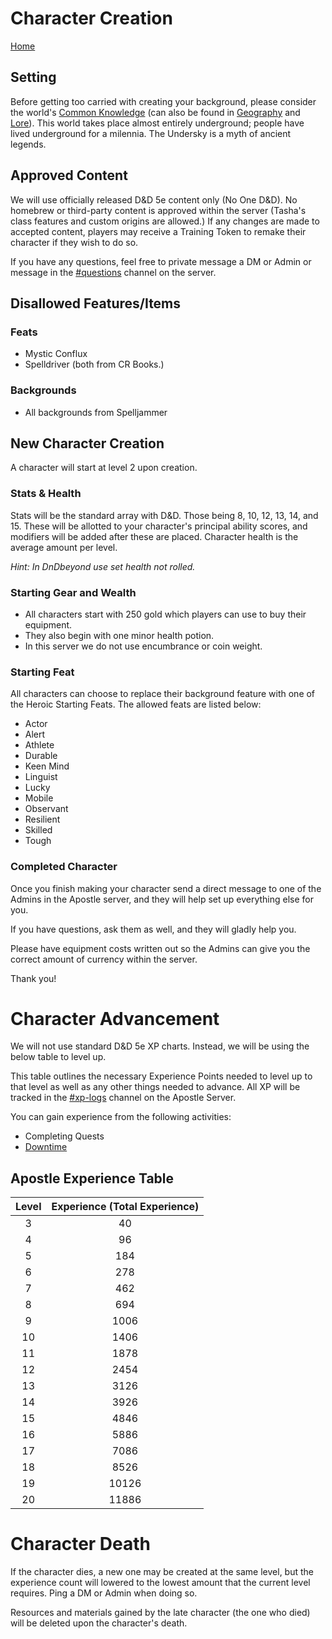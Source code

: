 # Character Creation
[Home](../11%20General/11.01%20Server%20Introduction.md)

## Setting
Before getting too carried with creating your background, please consider the world's [Common Knowledge](https://discord.com/channels/1003087059247964161/1003087060544000037) (can also be found in [Geography](../14%20Geography/Geography%20Overview.md) and [Lore](../12%20Lore/12.01%20Lore%20Overview.md)). This world takes place almost entirely underground; people have lived underground for a milennia. The Undersky is a myth of ancient legends.

## Approved Content
We will use officially released D&D 5e content only (No One D&D). No homebrew or third-party content is approved within the server (Tasha's class features and custom origins are allowed.) If any changes are made to accepted content, players may receive a Training Token to remake their character if they wish to do so.

If you have any questions, feel free to private message a DM or Admin or message in the [#questions](https://discord.com/channels/1003087059247964161/1003087060103594023) channel on the server.

## Disallowed Features/Items
### Feats
- Mystic Conflux
- Spelldriver (both from CR Books.)

### Backgrounds 
- All backgrounds from Spelljammer

## New Character Creation
A character will start at level 2 upon creation.

### Stats & Health
Stats will be the standard array with D&D. Those being 8, 10, 12, 13, 14, and 15. These will be allotted to your character's principal ability scores, and modifiers will be added after these are placed. Character health is the average amount per level.

*Hint: In DnDbeyond use set health not rolled.*

### Starting Gear and Wealth
- All characters start with 250 gold which players can use to buy their equipment. 
- They also begin with one minor health potion. 
- In this server we do not use encumbrance or coin weight.

### Starting Feat
All characters can choose to replace their background feature with one of the Heroic Starting Feats. The allowed feats are listed below: 
 - Actor
 - Alert
 - Athlete
 - Durable
 - Keen Mind
 - Linguist
 - Lucky
 - Mobile
 - Observant
 - Resilient
 - Skilled
 - Tough 

### Completed Character
Once you finish making your character send a direct message to one of the Admins in the Apostle server, and they will help set up everything else for you. 

If you have questions, ask them as well, and they will gladly help you. 

Please have equipment costs written out so the Admins can give you the correct amount of currency within the server.

Thank you!

# Character Advancement
We will not use standard D&D 5e XP charts. Instead, we will be using the below table to level up.

This table outlines the necessary Experience Points needed to level up to that level as well as any other things needed to advance. All XP will be tracked in the [#xp-logs](https://discord.com/channels/1003087059247964161/1003087060313325669) channel on the Apostle Server.

You can gain experience from the following activities:
- Completing Quests
- [Downtime](../13%20Downtime/13.04%20Downtime%20Experience.md)

## Apostle Experience Table
Level | Experience (Total Experience)
:--: | :--: 
3 | 40
4 | 96
5 | 184
6 | 278
7 | 462
8 | 694
9 | 1006
10 | 1406
11 | 1878
12 | 2454
13 | 3126
14 | 3926
15 | 4846
16 | 5886
17 | 7086
18 | 8526
19 | 10126
20 | 11886

# Character Death
If the character dies, a new one may be created at the same level, but the experience count will lowered to the lowest amount that the current level requires. Ping a DM or Admin when doing so.

Resources and materials gained by the late character (the one who died) will be deleted upon the character's death.


